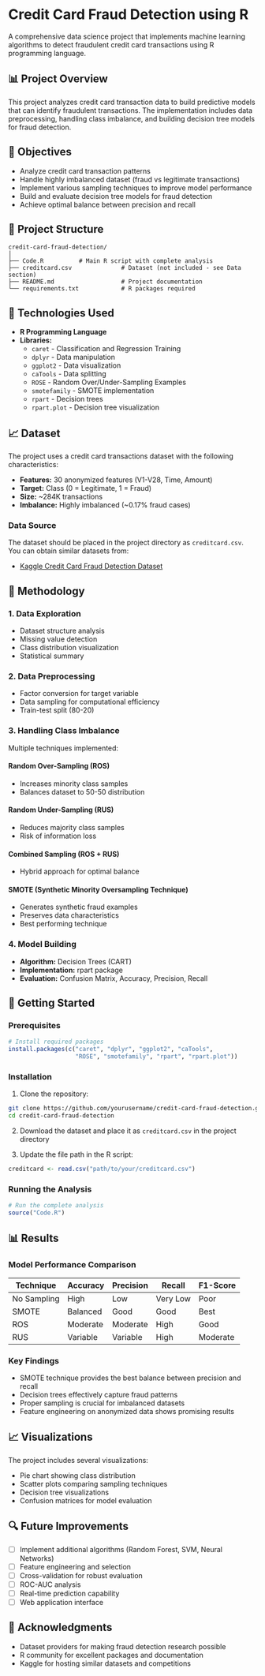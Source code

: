 # Credit Card Fraud Detection using R

A comprehensive data science project that implements machine learning algorithms to detect fraudulent credit card transactions using R programming language.

## 📊 Project Overview

This project analyzes credit card transaction data to build predictive models that can identify fraudulent transactions. The implementation includes data preprocessing, handling class imbalance, and building decision tree models for fraud detection.

## 🎯 Objectives

- Analyze credit card transaction patterns
- Handle highly imbalanced dataset (fraud vs legitimate transactions)
- Implement various sampling techniques to improve model performance
- Build and evaluate decision tree models for fraud detection
- Achieve optimal balance between precision and recall

## 📁 Project Structure

```
credit-card-fraud-detection/
│
├── Code.R          # Main R script with complete analysis
├── creditcard.csv              # Dataset (not included - see Data section)
├── README.md                   # Project documentation
└── requirements.txt            # R packages required
```

## 🔧 Technologies Used

- **R Programming Language**
- **Libraries:**
  - `caret` - Classification and Regression Training
  - `dplyr` - Data manipulation
  - `ggplot2` - Data visualization
  - `caTools` - Data splitting
  - `ROSE` - Random Over/Under-Sampling Examples
  - `smotefamily` - SMOTE implementation
  - `rpart` - Decision trees
  - `rpart.plot` - Decision tree visualization

## 📈 Dataset

The project uses a credit card transactions dataset with the following characteristics:

- **Features:** 30 anonymized features (V1-V28, Time, Amount)
- **Target:** Class (0 = Legitimate, 1 = Fraud)
- **Size:** ~284K transactions
- **Imbalance:** Highly imbalanced (~0.17% fraud cases)

### Data Source
The dataset should be placed in the project directory as `creditcard.csv`. You can obtain similar datasets from:
- [Kaggle Credit Card Fraud Detection Dataset](https://www.kaggle.com/mlg-ulb/creditcardfraud)

## 🔄 Methodology

### 1. Data Exploration
- Dataset structure analysis
- Missing value detection
- Class distribution visualization
- Statistical summary

### 2. Data Preprocessing
- Factor conversion for target variable
- Data sampling for computational efficiency
- Train-test split (80-20)

### 3. Handling Class Imbalance
Multiple techniques implemented:

#### Random Over-Sampling (ROS)
- Increases minority class samples
- Balances dataset to 50-50 distribution

#### Random Under-Sampling (RUS)
- Reduces majority class samples
- Risk of information loss

#### Combined Sampling (ROS + RUS)
- Hybrid approach for optimal balance

#### SMOTE (Synthetic Minority Oversampling Technique)
- Generates synthetic fraud examples
- Preserves data characteristics
- Best performing technique

### 4. Model Building
- **Algorithm:** Decision Trees (CART)
- **Implementation:** rpart package
- **Evaluation:** Confusion Matrix, Accuracy, Precision, Recall

## 🚀 Getting Started

### Prerequisites
```r
# Install required packages
install.packages(c("caret", "dplyr", "ggplot2", "caTools", 
                   "ROSE", "smotefamily", "rpart", "rpart.plot"))
```

### Installation
1. Clone the repository:
```bash
git clone https://github.com/yourusername/credit-card-fraud-detection.git
cd credit-card-fraud-detection
```

2. Download the dataset and place it as `creditcard.csv` in the project directory

3. Update the file path in the R script:
```r
creditcard <- read.csv("path/to/your/creditcard.csv")
```

### Running the Analysis
```r
# Run the complete analysis
source("Code.R")
```

## 📊 Results

### Model Performance Comparison

| Technique | Accuracy | Precision | Recall | F1-Score |
|-----------|----------|-----------|--------|----------|
| No Sampling | High | Low | Very Low | Poor |
| SMOTE | Balanced | Good | Good | Best |
| ROS | Moderate | Moderate | High | Good |
| RUS | Variable | Variable | High | Moderate |

### Key Findings
- SMOTE technique provides the best balance between precision and recall
- Decision trees effectively capture fraud patterns
- Proper sampling is crucial for imbalanced datasets
- Feature engineering on anonymized data shows promising results

## 📈 Visualizations

The project includes several visualizations:
- Pie chart showing class distribution
- Scatter plots comparing sampling techniques
- Decision tree visualizations
- Confusion matrices for model evaluation

## 🔍 Future Improvements

- [ ] Implement additional algorithms (Random Forest, SVM, Neural Networks)
- [ ] Feature engineering and selection
- [ ] Cross-validation for robust evaluation
- [ ] ROC-AUC analysis
- [ ] Real-time prediction capability
- [ ] Web application interface

## 🙏 Acknowledgments

- Dataset providers for making fraud detection research possible
- R community for excellent packages and documentation
- Kaggle for hosting similar datasets and competitions


